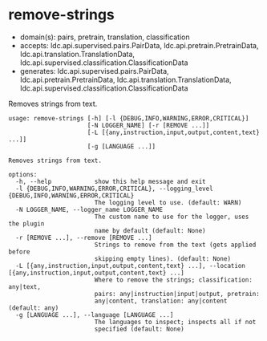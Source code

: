 # remove-strings

* domain(s): pairs, pretrain, translation, classification
* accepts: ldc.api.supervised.pairs.PairData, ldc.api.pretrain.PretrainData, ldc.api.translation.TranslationData, ldc.api.supervised.classification.ClassificationData
* generates: ldc.api.supervised.pairs.PairData, ldc.api.pretrain.PretrainData, ldc.api.translation.TranslationData, ldc.api.supervised.classification.ClassificationData

Removes strings from text.

```
usage: remove-strings [-h] [-l {DEBUG,INFO,WARNING,ERROR,CRITICAL}]
                      [-N LOGGER_NAME] [-r [REMOVE ...]]
                      [-L [{any,instruction,input,output,content,text} ...]]
                      [-g [LANGUAGE ...]]

Removes strings from text.

options:
  -h, --help            show this help message and exit
  -l {DEBUG,INFO,WARNING,ERROR,CRITICAL}, --logging_level {DEBUG,INFO,WARNING,ERROR,CRITICAL}
                        The logging level to use. (default: WARN)
  -N LOGGER_NAME, --logger_name LOGGER_NAME
                        The custom name to use for the logger, uses the plugin
                        name by default (default: None)
  -r [REMOVE ...], --remove [REMOVE ...]
                        Strings to remove from the text (gets applied before
                        skipping empty lines). (default: None)
  -L [{any,instruction,input,output,content,text} ...], --location [{any,instruction,input,output,content,text} ...]
                        Where to remove the strings; classification: any|text,
                        pairs: any|instruction|input|output, pretrain:
                        any|content, translation: any|content (default: any)
  -g [LANGUAGE ...], --language [LANGUAGE ...]
                        The languages to inspect; inspects all if not
                        specified (default: None)
```
